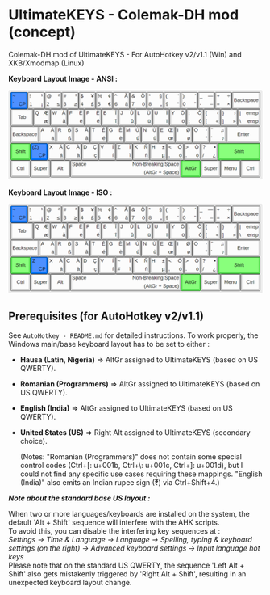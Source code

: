 # UltimateKEYS - Colemak-DH mod (concept)

Colemak-DH mod of UltimateKEYS - For AutoHotkey v2/v1.1 (Win) and XKB/Xmodmap (Linux)

**Keyboard Layout Image - ANSI&nbsp;:**

![UltimateKEYS - Colemak-DH ANSI mod - Keyboard Layout Image](UltimateKEYS%20-%20Colemak-DH%20ANSI%20mod%20-%20Keyboard%20Layout%20Image.png)

**Keyboard Layout Image - ISO&nbsp;:**

![UltimateKEYS - Colemak-DH ISO mod - Keyboard Layout Image](UltimateKEYS%20-%20Colemak-DH%20ISO%20mod%20-%20Keyboard%20Layout%20Image.png)

## Prerequisites (for AutoHotkey v2/v1.1)

See `AutoHotkey - README.md` for detailed instructions. To work properly, the Windows main/base keyboard layout has to be set to either&nbsp;:

- **Hausa (Latin, Nigeria)** =&gt; AltGr assigned to UltimateKEYS (based on US QWERTY).
- **Romanian (Programmers)** =&gt; AltGr assigned to UltimateKEYS (based on US QWERTY).
- **English (India)** =&gt; AltGr assigned to UltimateKEYS (based on US QWERTY).
- **United States (US)** =&gt; Right Alt assigned to UltimateKEYS (secondary choice).

  (Notes: "Romanian (Programmers)" does not contain some special control codes (Ctrl+\[: u+001b, Ctrl+\\: u+001c, Ctrl+\]: u+001d), but I could not find any specific use cases requiring these mappings. "English (India)" also emits an Indian rupee sign (₹) via Ctrl+Shift+4.)

**_Note about the standard base US layout&nbsp;:_**

When two or more languages/keyboards are installed on the system, the default 'Alt + Shift' sequence will interfere with the AHK scripts.  
To avoid this, you can disable the interfering key sequences at&nbsp;:  
*Settings -&gt; Time &amp; Language -&gt; Language -&gt; Spelling, typing &amp; keyboard settings (on the right) -&gt; Advanced keyboard settings -&gt; Input language hot keys*  
Please note that on the standard US QWERTY, the sequence 'Left Alt + Shift' also gets mistakenly triggered by 'Right Alt + Shift', resulting in an unexpected keyboard layout change.
